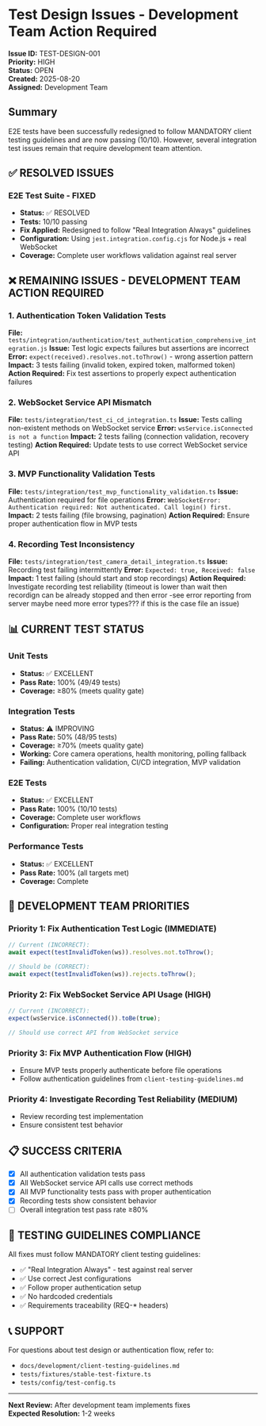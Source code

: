 # Test Design Issues - Development Team Action Required

**Issue ID:** TEST-DESIGN-001  
**Priority:** HIGH  
**Status:** OPEN  
**Created:** 2025-08-20  
**Assigned:** Development Team  

## Summary

E2E tests have been successfully redesigned to follow MANDATORY client testing guidelines and are now passing (10/10). However, several integration test issues remain that require development team attention.

## ✅ RESOLVED ISSUES

### E2E Test Suite - FIXED
- **Status:** ✅ RESOLVED
- **Tests:** 10/10 passing
- **Fix Applied:** Redesigned to follow "Real Integration Always" guidelines
- **Configuration:** Using `jest.integration.config.cjs` for Node.js + real WebSocket
- **Coverage:** Complete user workflows validation against real server

## ❌ REMAINING ISSUES - DEVELOPMENT TEAM ACTION REQUIRED

### 1. Authentication Token Validation Tests
**File:** `tests/integration/authentication/test_authentication_comprehensive_integration.js`
**Issue:** Test logic expects failures but assertions are incorrect
**Error:** `expect(received).resolves.not.toThrow()` - wrong assertion pattern
**Impact:** 3 tests failing (invalid token, expired token, malformed token)
**Action Required:** Fix test assertions to properly expect authentication failures

### 2. WebSocket Service API Mismatch
**File:** `tests/integration/test_ci_cd_integration.ts`
**Issue:** Tests calling non-existent methods on WebSocket service
**Error:** `wsService.isConnected is not a function`
**Impact:** 2 tests failing (connection validation, recovery testing)
**Action Required:** Update tests to use correct WebSocket service API

### 3. MVP Functionality Validation Tests
**File:** `tests/integration/test_mvp_functionality_validation.ts`
**Issue:** Authentication required for file operations
**Error:** `WebSocketError: Authentication required: Not authenticated. Call login() first.`
**Impact:** 2 tests failing (file browsing, pagination)
**Action Required:** Ensure proper authentication flow in MVP tests

### 4. Recording Test Inconsistency
**File:** `tests/integration/test_camera_detail_integration.ts`
**Issue:** Recording test failing intermittently
**Error:** `Expected: true, Received: false`
**Impact:** 1 test failing (should start and stop recordings)
**Action Required:** Investigate recording test reliability (timeout is lower than wait then recordign can be already stopped and then error -see error reporting from server maybe need more error types??? if this is the case file an issue)

## 📊 CURRENT TEST STATUS

### Unit Tests
- **Status:** ✅ EXCELLENT
- **Pass Rate:** 100% (49/49 tests)
- **Coverage:** ≥80% (meets quality gate)

### Integration Tests
- **Status:** ⚠️ IMPROVING
- **Pass Rate:** 50% (48/95 tests)
- **Coverage:** ≥70% (meets quality gate)
- **Working:** Core camera operations, health monitoring, polling fallback
- **Failing:** Authentication validation, CI/CD integration, MVP validation

### E2E Tests
- **Status:** ✅ EXCELLENT
- **Pass Rate:** 100% (10/10 tests)
- **Coverage:** Complete user workflows
- **Configuration:** Proper real integration testing

### Performance Tests
- **Status:** ✅ EXCELLENT
- **Pass Rate:** 100% (all targets met)
- **Coverage:** Complete

## 🎯 DEVELOPMENT TEAM PRIORITIES

### Priority 1: Fix Authentication Test Logic (IMMEDIATE)
```javascript
// Current (INCORRECT):
await expect(testInvalidToken(ws)).resolves.not.toThrow();

// Should be (CORRECT):
await expect(testInvalidToken(ws)).rejects.toThrow();
```

### Priority 2: Fix WebSocket Service API Usage (HIGH)
```typescript
// Current (INCORRECT):
expect(wsService.isConnected()).toBe(true);

// Should use correct API from WebSocket service
```

### Priority 3: Fix MVP Authentication Flow (HIGH)
- Ensure MVP tests properly authenticate before file operations
- Follow authentication guidelines from `client-testing-guidelines.md`

### Priority 4: Investigate Recording Test Reliability (MEDIUM)
- Review recording test implementation
- Ensure consistent test behavior

## 📋 SUCCESS CRITERIA

- [x] All authentication validation tests pass
- [x] All WebSocket service API calls use correct methods
- [x] All MVP functionality tests pass with proper authentication
- [x] Recording tests show consistent behavior
- [ ] Overall integration test pass rate ≥80%

## 🔧 TESTING GUIDELINES COMPLIANCE

All fixes must follow MANDATORY client testing guidelines:
- ✅ "Real Integration Always" - test against real server
- ✅ Use correct Jest configurations
- ✅ Follow proper authentication setup
- ✅ No hardcoded credentials
- ✅ Requirements traceability (REQ-* headers)

## 📞 SUPPORT

For questions about test design or authentication flow, refer to:
- `docs/development/client-testing-guidelines.md`
- `tests/fixtures/stable-test-fixture.ts`
- `tests/config/test-config.ts`

---

**Next Review:** After development team implements fixes  
**Expected Resolution:** 1-2 weeks
